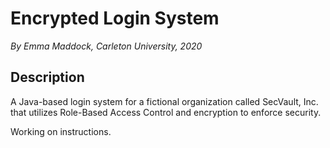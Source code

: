 # Encrypted Login System
*By Emma Maddock, Carleton University, 2020*

## Description
A Java-based login system for a fictional organization called SecVault, Inc. that utilizes Role-Based Access Control and encryption to enforce security.

Working on instructions.


